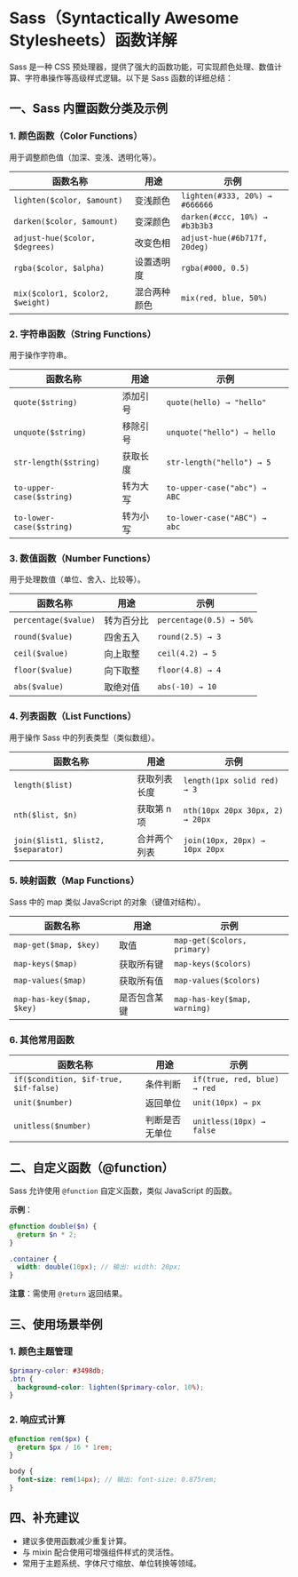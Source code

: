# Sass（Syntactically Awesome Stylesheets）函数详解

Sass 是一种 CSS 预处理器，提供了强大的函数功能，可实现颜色处理、数值计算、字符串操作等高级样式逻辑。以下是 Sass 函数的详细总结：

## 一、Sass 内置函数分类及示例

### 1. 颜色函数（Color Functions）

用于调整颜色值（加深、变浅、透明化等）。

| 函数名称                         | 用途         | 示例                           |
| -------------------------------- | ------------ | ------------------------------ |
| `lighten($color, $amount)`       | 变浅颜色     | `lighten(#333, 20%) → #666666` |
| `darken($color, $amount)`        | 变深颜色     | `darken(#ccc, 10%) → #b3b3b3`  |
| `adjust-hue($color, $degrees)`   | 改变色相     | `adjust-hue(#6b717f, 20deg)`   |
| `rgba($color, $alpha)`           | 设置透明度   | `rgba(#000, 0.5)`              |
| `mix($color1, $color2, $weight)` | 混合两种颜色 | `mix(red, blue, 50%)`          |

### 2. 字符串函数（String Functions）

用于操作字符串。

| 函数名称                 | 用途     | 示例                         |
| ------------------------ | -------- | ---------------------------- |
| `quote($string)`         | 添加引号 | `quote(hello) → "hello"`     |
| `unquote($string)`       | 移除引号 | `unquote("hello") → hello`   |
| `str-length($string)`    | 获取长度 | `str-length("hello") → 5`    |
| `to-upper-case($string)` | 转为大写 | `to-upper-case("abc") → ABC` |
| `to-lower-case($string)` | 转为小写 | `to-lower-case("ABC") → abc` |

### 3. 数值函数（Number Functions）

用于处理数值（单位、舍入、比较等）。

| 函数名称             | 用途       | 示例                    |
| -------------------- | ---------- | ----------------------- |
| `percentage($value)` | 转为百分比 | `percentage(0.5) → 50%` |
| `round($value)`      | 四舍五入   | `round(2.5) → 3`        |
| `ceil($value)`       | 向上取整   | `ceil(4.2) → 5`         |
| `floor($value)`      | 向下取整   | `floor(4.8) → 4`        |
| `abs($value)`        | 取绝对值   | `abs(-10) → 10`         |

### 4. 列表函数（List Functions）

用于操作 Sass 中的列表类型（类似数组）。

| 函数名称                           | 用途         | 示例                            |
| ---------------------------------- | ------------ | ------------------------------- |
| `length($list)`                    | 获取列表长度 | `length(1px solid red) → 3`     |
| `nth($list, $n)`                   | 获取第 n 项  | `nth(10px 20px 30px, 2) → 20px` |
| `join($list1, $list2, $separator)` | 合并两个列表 | `join(10px, 20px) → 10px 20px`  |

### 5. 映射函数（Map Functions）

Sass 中的 map 类似 JavaScript 的对象（键值对结构）。

| 函数名称                  | 用途         | 示例                         |
| ------------------------- | ------------ | ---------------------------- |
| `map-get($map, $key)`     | 取值         | `map-get($colors, primary)`  |
| `map-keys($map)`          | 获取所有键   | `map-keys($colors)`          |
| `map-values($map)`        | 获取所有值   | `map-values($colors)`        |
| `map-has-key($map, $key)` | 是否包含某键 | `map-has-key($map, warning)` |

### 6. 其他常用函数

| 函数名称                              | 用途           | 示例                        |
| ------------------------------------- | -------------- | --------------------------- |
| `if($condition, $if-true, $if-false)` | 条件判断       | `if(true, red, blue) → red` |
| `unit($number)`                       | 返回单位       | `unit(10px) → px`           |
| `unitless($number)`                   | 判断是否无单位 | `unitless(10px) → false`    |

## 二、自定义函数（@function）

Sass 允许使用 `@function` 自定义函数，类似 JavaScript 的函数。

**示例**：

```scss
@function double($n) {
  @return $n * 2;
}

.container {
  width: double(10px); // 输出: width: 20px;
}
```

**注意**：需使用 `@return` 返回结果。

## 三、使用场景举例

### 1. 颜色主题管理

```scss
$primary-color: #3498db;
.btn {
  background-color: lighten($primary-color, 10%);
}
```

### 2. 响应式计算

```scss
@function rem($px) {
  @return $px / 16 * 1rem;
}

body {
  font-size: rem(14px); // 输出: font-size: 0.875rem;
}
```

## 四、补充建议

- 建议多使用函数减少重复计算。
- 与 mixin 配合使用可增强组件样式的灵活性。
- 常用于主题系统、字体尺寸缩放、单位转换等领域。